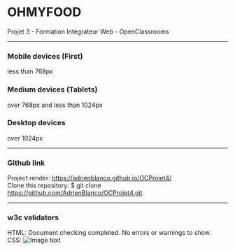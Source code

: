 # OHMYFOOD
Projet 3 - Formation Intégrateur Web - OpenClassrooms
***
### Mobile devices (First)
less than 768px
### Medium devices (Tablets)
over 768px and less than 1024px
### Desktop devices
over 1024px
***
### Github link
Project render: https://adrienblanco.github.io/OCProjet4/
</br>
Clone this repository: $ git clone https://github.com/AdrienBlanco/OCProjet4.git
***
### w3c validators
HTML: Document checking completed. No errors or warnings to show.
</br>
CSS: ![Image text](https://user-images.githubusercontent.com/126267949/228188357-4937dbd6-e664-46d1-b1c9-e7a4842b689e.png)
